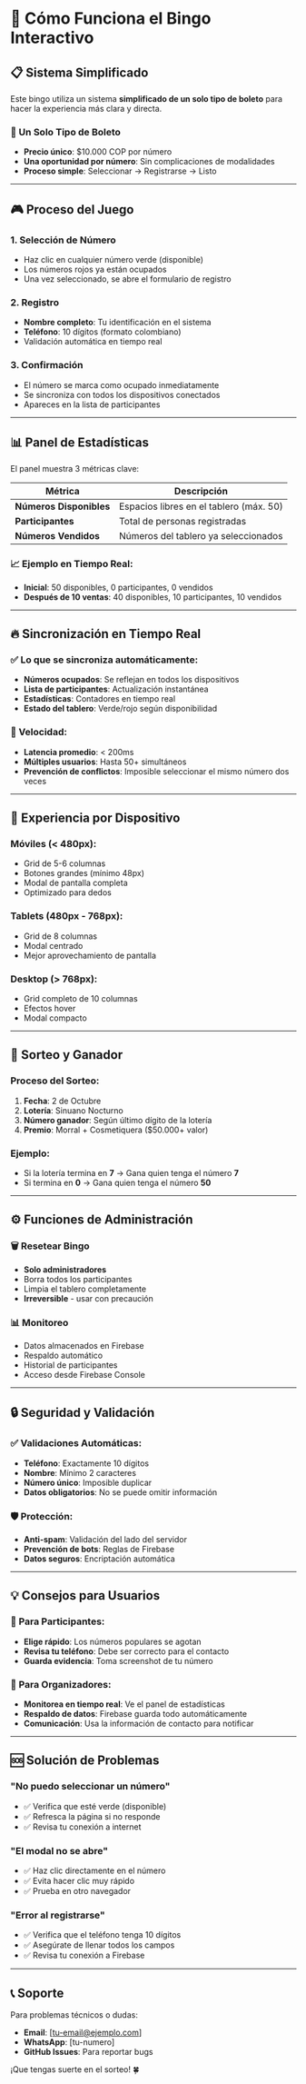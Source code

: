 # 🎯 Cómo Funciona el Bingo Interactivo

## 📋 Sistema Simplificado

Este bingo utiliza un sistema **simplificado de un solo tipo de boleto** para hacer la experiencia más clara y directa.

### 🎫 Un Solo Tipo de Boleto
- **Precio único**: $10.000 COP por número
- **Una oportunidad por número**: Sin complicaciones de modalidades
- **Proceso simple**: Seleccionar → Registrarse → Listo

---

## 🎮 Proceso del Juego

### 1. **Selección de Número**
- Haz clic en cualquier número verde (disponible)
- Los números rojos ya están ocupados
- Una vez seleccionado, se abre el formulario de registro

### 2. **Registro**
- **Nombre completo**: Tu identificación en el sistema
- **Teléfono**: 10 dígitos (formato colombiano)
- Validación automática en tiempo real

### 3. **Confirmación**
- El número se marca como ocupado inmediatamente
- Se sincroniza con todos los dispositivos conectados
- Apareces en la lista de participantes

---

## 📊 Panel de Estadísticas

El panel muestra 3 métricas clave:

| Métrica | Descripción |
|---------|-------------|
| **Números Disponibles** | Espacios libres en el tablero (máx. 50) |
| **Participantes** | Total de personas registradas |
| **Números Vendidos** | Números del tablero ya seleccionados |

### 📈 Ejemplo en Tiempo Real:
- **Inicial**: 50 disponibles, 0 participantes, 0 vendidos
- **Después de 10 ventas**: 40 disponibles, 10 participantes, 10 vendidos

---

## 🔥 Sincronización en Tiempo Real

### ✅ Lo que se sincroniza automáticamente:
- **Números ocupados**: Se reflejan en todos los dispositivos
- **Lista de participantes**: Actualización instantánea
- **Estadísticas**: Contadores en tiempo real
- **Estado del tablero**: Verde/rojo según disponibilidad

### 🚀 Velocidad:
- **Latencia promedio**: < 200ms
- **Múltiples usuarios**: Hasta 50+ simultáneos
- **Prevención de conflictos**: Imposible seleccionar el mismo número dos veces

---

## 📱 Experiencia por Dispositivo

### **Móviles** (< 480px):
- Grid de 5-6 columnas
- Botones grandes (mínimo 48px)
- Modal de pantalla completa
- Optimizado para dedos

### **Tablets** (480px - 768px):
- Grid de 8 columnas
- Modal centrado
- Mejor aprovechamiento de pantalla

### **Desktop** (> 768px):
- Grid completo de 10 columnas
- Efectos hover
- Modal compacto

---

## 🎯 Sorteo y Ganador

### Proceso del Sorteo:
1. **Fecha**: 2 de Octubre
2. **Lotería**: Sinuano Nocturno
3. **Número ganador**: Según último dígito de la lotería
4. **Premio**: Morral + Cosmetiquera ($50.000+ valor)

### Ejemplo:
- Si la lotería termina en **7** → Gana quien tenga el número **7**
- Si termina en **0** → Gana quien tenga el número **50**

---

## ⚙️ Funciones de Administración

### 🗑️ Resetear Bingo
- **Solo administradores**
- Borra todos los participantes
- Limpia el tablero completamente
- **Irreversible** - usar con precaución

### 📊 Monitoreo
- Datos almacenados en Firebase
- Respaldo automático
- Historial de participantes
- Acceso desde Firebase Console

---

## 🔒 Seguridad y Validación

### ✅ Validaciones Automáticas:
- **Teléfono**: Exactamente 10 dígitos
- **Nombre**: Mínimo 2 caracteres
- **Número único**: Imposible duplicar
- **Datos obligatorios**: No se puede omitir información

### 🛡️ Protección:
- **Anti-spam**: Validación del lado del servidor
- **Prevención de bots**: Reglas de Firebase
- **Datos seguros**: Encriptación automática

---

## 💡 Consejos para Usuarios

### 🎯 Para Participantes:
- **Elige rápido**: Los números populares se agotan
- **Revisa tu teléfono**: Debe ser correcto para el contacto
- **Guarda evidencia**: Toma screenshot de tu número

### 📱 Para Organizadores:
- **Monitorea en tiempo real**: Ve el panel de estadísticas
- **Respaldo de datos**: Firebase guarda todo automáticamente
- **Comunicación**: Usa la información de contacto para notificar

---

## 🆘 Solución de Problemas

### "No puedo seleccionar un número"
- ✅ Verifica que esté verde (disponible)
- ✅ Refresca la página si no responde
- ✅ Revisa tu conexión a internet

### "El modal no se abre"
- ✅ Haz clic directamente en el número
- ✅ Evita hacer clic muy rápido
- ✅ Prueba en otro navegador

### "Error al registrarse"
- ✅ Verifica que el teléfono tenga 10 dígitos
- ✅ Asegúrate de llenar todos los campos
- ✅ Revisa tu conexión a Firebase

---

## 📞 Soporte

Para problemas técnicos o dudas:
- **Email**: [tu-email@ejemplo.com]
- **WhatsApp**: [tu-numero]
- **GitHub Issues**: Para reportar bugs

¡Que tengas suerte en el sorteo! 🍀